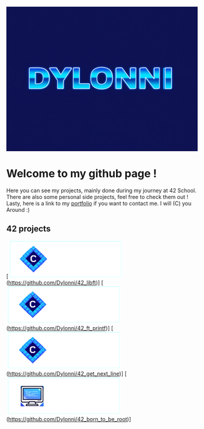 <!--
**Dylonni/Dylonni** is a ✨ _special_ ✨ repository because its `README.md` (this file) appears on your GitHub profile.

Here are some ideas to get you started:

- 🔭 I’m currently working on ...
- 🌱 I’m currently learning ...
- 👯 I’m looking to collaborate on ...
- 🤔 I’m looking for help with ...
- 💬 Ask me about ...
- 📫 How to reach me: ...
- 😄 Pronouns: ...
- ⚡ Fun fact: ...
-->
![HELLO](./screenshots/banner.jpg)
# Welcome to my github page !

Here you can see my projects, mainly done during my journey at 42 School.  
There are also some personal side projects, feel free to check them out !  
Lasty, here is a link to my [portfolio](https://dylonni.me) if you want to contact me. I will (C) you Around :)

## 42 projects

[![LIBFT](./screenshots/libft.png)(https://github.com/Dylonni/42_libft)]
[![PRINTF](./screenshots/printf.png)(https://github.com/Dylonni/42_ft_printf)]
[![GNL](./screenshots/gnl.png)(https://github.com/Dylonni/42_get_next_line)]
[![B2BR](./screenshots/b2br.png)(https://github.com/Dylonni/42_born_to_be_root)]
